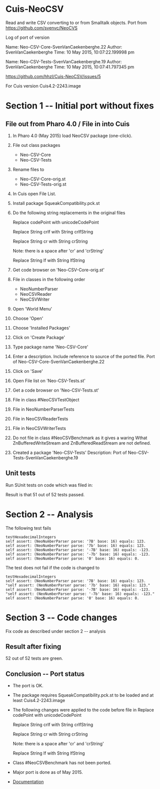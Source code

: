 # Cuis-NeoCSV
Read and write CSV converting to or from Smalltalk objects.  Port from https://github.com/svenvc/NeoCVS

Log of port of version 

Name: Neo-CSV-Core-SvenVanCaekenberghe.22
Author: SvenVanCaekenberghe
Time: 10 May 2015, 10:07:22.199998 pm

Name: Neo-CSV-Tests-SvenVanCaekenberghe.19
Author: SvenVanCaekenberghe
Time: 10 May 2015, 10:07:41.797345 pm

https://github.com/hhzl/Cuis-NeoCSV/issues/5

For Cuis version Cuis4.2-2243.image


# Section 1 -- Initial port without fixes

## File out from Pharo 4.0  / File in into Cuis

1. In Pharo 4.0 (May 2015) load NeoCSV package (one-click).
2. File out class packages
    - Neo-CSV-Core
    - Neo-CSV-Tests
3. Rename files to
    - Neo-CSV-Core-orig.st
    - Neo-CSV-Tests-orig.st
4. In Cuis open File List.
5. Install package SqueakCompatibility.pck.st
6. Do the following string replacements in the original files

   Replace
        codePoint
   with
        unicodeCodePoint

   Replace
        String crlf
   with
        String crlfString

   Replace
        String cr
   with
        String crString

   Note: there is a space after 'cr' and 'crString'

   Replace
        String lf
   with
        String lfString


5. Get code browser on 'Neo-CSV-Core-orig.st'
6. File in classes in the following order
    - NeoNumberParser
    - NeoCSVReader
    - NeoCSVWriter
7. Open 'World Menu'
8. Choose 'Open'
9. Choose 'Installed Packages'
10. Click on 'Create Package'
11. Type package name 'Neo-CSV-Core'
12. Enter a description. Include reference to source of the ported file.
    Port of Neo-CSV-Core-SvenVanCaekenberghe.22
13. Click on 'Save'
14. Open File list on 'Neo-CSV-Tests.st'
15. Get a code browser on 'Neo-CSV-Tests.st'
16. File in class #NeoCSVTestObject
17. File in NeoNumberParserTests
18. File in NeoCSVReaderTests
19. File in NeoCSVWriterTests
20. Do not file in class #NeoCSVBenchmark as it gives a waring Wthat ZnBufferedWriteStream and ZnBufferedReadStream are not defined.
21. Created a package 'Neo-CSV-Tests'
    Description: Port of Neo-CSV-Tests-SvenVanCaekenberghe.19

## Unit tests 

Run SUnit tests on code which was filed in:

Result is that 51 out of 52 tests passed.


# Section 2 -- Analysis

The following test fails

    testHexadecimalIntegers
	self assert: (NeoNumberParser parse: '7B' base: 16) equals: 123.
	self assert: (NeoNumberParser parse: '7b' base: 16) equals: 123.
	self assert: (NeoNumberParser parse: '-7B' base: 16) equals: -123.
	self assert: (NeoNumberParser parse: '-7b' base: 16) equals: -123.
	self assert: (NeoNumberParser parse: '0' base: 16) equals: 0.

The test does not fail if the code is changed to


    testHexadecimalIntegers
	self assert: (NeoNumberParser parse: '7B' base: 16) equals: 123.
	"self assert: (NeoNumberParser parse: '7b' base: 16) equals: 123."
	self assert: (NeoNumberParser parse: '-7B' base: 16) equals: -123.
	"self assert: (NeoNumberParser parse: '-7b' base: 16) equals: -123."
	self assert: (NeoNumberParser parse: '0' base: 16) equals: 0.


# Section 3 -- Code changes 


Fix code as described under section 2 -- analysis

## Result after fixing 


52 out of 52 tests are green.



## Conclusion -- Port status

- The port is OK.
- The package requires SqueakCompatibility.pck.st to be loaded and at least Cuis4.2-2243.image
- The following changes were applied to the code before file in
   Replace
        codePoint
   with
        unicodeCodePoint

   Replace
        String crlf
   with
        String crlfString

   Replace
        String cr
   with
        String crString

   Note: there is a space after 'cr' and 'crString'

   Replace
        String lf
   with
        String lfString

- Class #NeoCSVBenchmark has not been ported.
- Major port is done as of May 2015. 

- [Documentation](https://github.com/svenvc/docs/blob/master/neo/neo-csv-paper.md)
